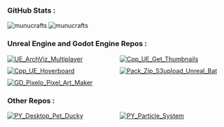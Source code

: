 <h3 align="left">GitHub Stats :</h3>

<p>
  <img align="left" src="https://github-readme-streak-stats.herokuapp.com/?user=munucrafts&theme=default" alt="munucrafts" />
  <img align="left" src="https://github-readme-stats.vercel.app/api/top-langs?username=munucrafts&show_icons=true&locale=en&layout=compact&theme=default" alt="munucrafts" />
</p>
<br clear="both" />

<h3 align="left">Unreal Engine and Godot Engine Repos :</h3>

<div style="display: grid; grid-template-columns: repeat(2, 1fr); gap: 10px;">
  <a href="https://github.com/munucrafts/UE_ArchViz_Multiplayer" style="display: block;">
    <img src="https://github-readme-stats.vercel.app/api/pin/?username=munucrafts&repo=UE_ArchViz_Multiplayer&theme=default" alt="UE_ArchViz_Multiplayer" />
  </a>
  <a href="https://github.com/munucrafts/Cpp_UE_Get_Thumbnails" style="display: block;">
    <img src="https://github-readme-stats.vercel.app/api/pin/?username=munucrafts&repo=Cpp_UE_Get_Thumbnails&theme=default" alt="Cpp_UE_Get_Thumbnails" />
  </a>
  <a href="https://github.com/munucrafts/Cpp_UE_Hoverboard" style="display: block;">
    <img src="https://github-readme-stats.vercel.app/api/pin/?username=munucrafts&repo=Cpp_UE_Hoverboard&theme=default" alt="Cpp_UE_Hoverboard" />
  </a>
  <a href="https://github.com/munucrafts/Pack_Zip_S3upload_Unreal_Bat" style="display: block;">
    <img src="https://github-readme-stats.vercel.app/api/pin/?username=munucrafts&repo=Pack_Zip_S3upload_Unreal_Bat&theme=default" alt="Pack_Zip_S3upload_Unreal_Bat" />
  </a>
  <a href="https://github.com/munucrafts/GD_Pixelo_Pixel_Art_Maker" style="display: block;">
    <img src="https://github-readme-stats.vercel.app/api/pin/?username=munucrafts&repo=GD_Pixelo_Pixel_Art_Maker&theme=default" alt="GD_Pixelo_Pixel_Art_Maker" />
  </a>
</div>

<h3 align="left">Other Repos :</h3>

<div style="display: grid; grid-template-columns: repeat(2, 1fr); gap: 10px;">
  <a href="https://github.com/munucrafts/PY_Desktop_Pet_Ducky" style="display: block;">
    <img src="https://github-readme-stats.vercel.app/api/pin/?username=munucrafts&repo=PY_Desktop_Pet_Ducky&theme=default" alt="PY_Desktop_Pet_Ducky" />
  </a>
  <a href="https://github.com/munucrafts/PY_Particle_System" style="display: block;">
    <img src="https://github-readme-stats.vercel.app/api/pin/?username=munucrafts&repo=PY_Particle_System&theme=default" alt="PY_Particle_System" />
  </a>
</div>
